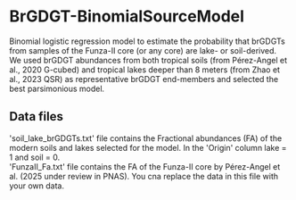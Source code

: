 # BrGDGT-BinomialSourceModel
Binomial logistic regression model to estimate the probability that brGDGTs from samples of the Funza-II core (or any core) are lake- or soil-derived. We used brGDGT abundances from both tropical soils (from Pérez-Angel et al., 2020 G-cubed) and tropical lakes deeper than 8 meters (from Zhao et al., 2023 QSR) as representative brGDGT end-members and selected the best parsimonious model.
## Data files
'soil_lake_brGDGTs.txt' file contains the Fractional abundances (FA) of the modern soils and lakes selected for the model. In the 'Origin' column lake = 1 and soil = 0.
<br>'FunzaII_Fa.txt' file contains the FA of the Funza-II core by Pérez-Angel et al. (2025 under review in PNAS). You cna replace the data in this file with your own data.
